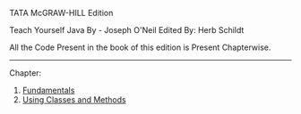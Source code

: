TATA McGRAW-HILL Edition

Teach Yourself Java 
By -
Joseph O'Neil
Edited By: Herb Schildt

All the Code Present in the book of this edition is Present Chapterwise.
************************************************************************************
Chapter:
1. [Fundamentals](Fundamentals)
2. [Using Classes and Methods](UsingClassesandMethods)
